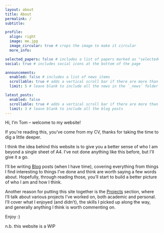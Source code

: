 ```yaml
---
layout: about
title: About
permalink: /
subtitle:

profile:
  align: right
  image: me.jpg
  image_circular: true # crops the image to make it circular
  more_info: 

selected_papers: false # includes a list of papers marked as "selected={true}"
social: true # includes social icons at the bottom of the page

announcements:
  enabled: false # includes a list of news items
  scrollable: true # adds a vertical scroll bar if there are more than 3 news items
  limit: 5 # leave blank to include all the news in the `_news` folder

latest_posts:
  enabled: false
  scrollable: true # adds a vertical scroll bar if there are more than 3 new posts items
  limit: 3 # leave blank to include all the blog posts
---
```


Hi, I’m Tom – welcome to my website!

If you're reading this, you’ve come from my CV, thanks for taking the time to dig a little deeper.

I think the idea behind this website is to give you a better sense of who I am beyond a single sheet of A4. I’ve not done anything like this before, but I'll give it a go.

I’ll be writing [Blog](/blog/) posts (when I have time), covering everything from things I find interesting to things I’ve done and think are worth saying a few words about. Hopefully, through reading those, you’ll start to build a better picture of who I am and how I think.

Another reason for putting this site together is the [Projects](/projects/) section, where I’ll talk about various projects I’ve worked on, both academic and personal. I’ll cover what I enjoyed (and didn’t), the skills I picked up along the way, and generally anything I think is worth commenting on.

Enjoy :) 

n.b. this website is a WIP
